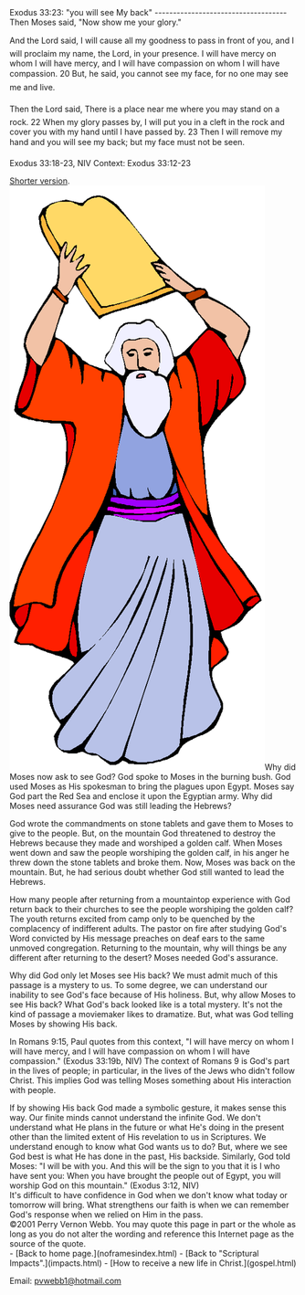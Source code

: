  <head> <title>(PVW) : Exodus 33:23: "you will see My back"</title> <meta content="IE=9" http-equiv="X-UA-Compatible"></meta> <link href="css/page_style.css" rel="stylesheet" type="text/css"></link> </head><body><div class="page_style">Exodus 33:23: "you will see My back"
------------------------------------

<div class="p">Then Moses said, "Now show me your glory."

And the Lord said, &#147;I will cause all my goodness to pass in front of you, and I will proclaim my name, the Lord, in your presence. I will have mercy on whom I will have mercy, and I will have compassion on whom I will have compassion. 20 But,&#148; he said, &#147;you cannot see my face, for no one may see me and live.&#148;

Then the Lord said, &#147;There is a place near me where you may stand on a rock. 22 When my glory passes by, I will put you in a cleft in the rock and cover you with my hand until I have passed by. 23 Then I will remove my hand and you will see my back; but my face must not be seen.&#148;

 Exodus 33:18-23, NIV
 Context: Exodus 33:12-23</div> [Shorter version](seegod.html).
 ![](images/moses.gif)Why did Moses now ask to see God? God spoke to Moses in the burning bush. God used Moses as His spokesman to bring the plagues upon Egypt. Moses say God part the Red Sea and enclose it upon the Egyptian army. Why did Moses need assurance God was still leading the Hebrews?

God wrote the commandments on stone tablets and gave them to Moses to give to the people. But, on the mountain God threatened to destroy the Hebrews because they made and worshiped a golden calf. When Moses went down and saw the people worshiping the golden calf, in his anger he threw down the stone tablets and broke them. Now, Moses was back on the mountain. But, he had serious doubt whether God still wanted to lead the Hebrews.

How many people after returning from a mountaintop experience with God return back to their churches to see the people worshiping the golden calf? The youth returns excited from camp only to be quenched by the complacency of indifferent adults. The pastor on fire after studying God's Word convicted by His message preaches on deaf ears to the same unmoved congregation. Returning to the mountain, why will things be any different after returning to the desert? Moses needed God's assurance.

Why did God only let Moses see His back? We must admit much of this passage is a mystery to us. To some degree, we can understand our inability to see God's face because of His holiness. But, why allow Moses to see His back? What God's back looked like is a total mystery. It's not the kind of passage a moviemaker likes to dramatize. But, what was God telling Moses by showing His back.

In Romans 9:15, Paul quotes from this context, "I will have mercy on whom I will have mercy, and I will have compassion on whom I will have compassion." (Exodus 33:19b, NIV) The context of Romans 9 is God's part in the lives of people; in particular, in the lives of the Jews who didn't follow Christ. This implies God was telling Moses something about His interaction with people.

<div class="p">If by showing His back God made a symbolic gesture, it makes sense this way. Our finite minds cannot understand the infinite God. We don't understand what He plans in the future or what He's doing in the present other than the limited extent of His revelation to us in Scriptures. We understand enough to know what God wants us to do? But, where we see God best is what He has done in the past, His backside. Similarly, God told Moses: "I will be with you. And this will be the sign to you that it is I who have sent you: When you have brought the people out of Egypt, you will worship God on this mountain." (Exodus 3:12, NIV)

</div>It's difficult to have confidence in God when we don't know what today or tomorrow will bring. What strengthens our faith is when we can remember God's response when we relied on Him in the pass.

<div class="copy">©2001 Perry Vernon Webb. You may quote this page in part or the whole as long as you do not alter the wording and reference this Internet page as the source of the quote.</div>  </div>- [Back to home page.](noframesindex.html)
- [Back to "Scriptural Impacts".](impacts.html)
- [How to receive a new life in Christ.](gospel.html)

Email: [pvwebb1@hotmail.com](mailto:pvwebb1@hotmail.com)

